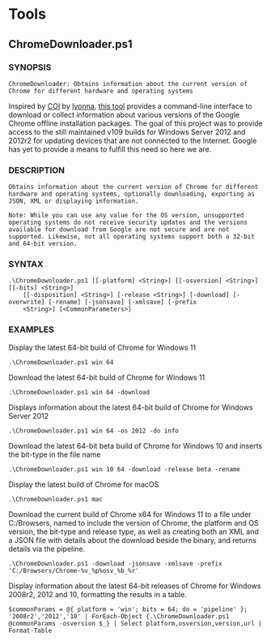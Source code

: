 # Tools



## ChromeDownloader.ps1

### SYNOPSIS
```
ChromeDownloader: Obtains information about the current version of Chrome for different hardware and operating systems
```

Inspired by [COI](https://github.com/lyonna/ChromeOfflineInstallerDownloadAPI/) by [lyonna](https://github.com/lyonna/), [this tool](https://github.com/shawnkhall/Tools/blob/main/ChromeDownloader.ps1) provides a command-line interface to download or collect information about various versions of the Google Chrome offline installation packages. The goal of this project was to provide access to the still maintained v109 builds for Windows Server 2012 and 2012r2 for updating devices that are not connected to the Internet. Google has yet to provide a means to fulfill this need so here we are.


### DESCRIPTION
```
Obtains information about the current version of Chrome for different hardware and operating systems, optionally downloading, exporting as JSON, XML or displaying information.

Note: While you can use any value for the OS version, unsupported operating systems do not receive security updates and the versions available for download from Google are not secure and are not supported. Likewise, not all operating systems support both a 32-bit and 64-bit version. 
```
   
### SYNTAX
```
.\ChromeDownloader.ps1 [[-platform] <String>] [[-osversion] <String>] [[-bits] <String>]
    [[-disposition] <String>] [-release <String>] [-download] [-overwrite] [-rename] [-jsonsave] [-xmlsave] [-prefix
    <String>] [<CommonParameters>]
```


### EXAMPLES

Display the latest 64-bit build of Chrome for Windows 11
```
.\ChromeDownloader.ps1 win 64 
```

Download the latest 64-bit build of Chrome for Windows 11
```
.\ChromeDownloader.ps1 win 64 -download
```

Displays information about the latest 64-bit build of Chrome for Windows Server 2012
```
.\ChromeDownloader.ps1 win 64 -os 2012 -do info
```

Download the latest 64-bit beta build of Chrome for Windows 10 and inserts the bit-type in the file name
```
.\ChromeDownloader.ps1 win 10 64 -download -release beta -rename
```

Display the latest build of Chrome for macOS
```
.\ChromeDownloader.ps1 mac
```

Download the current build of Chrome x64 for Windows 11 to a file under C:/Browsers, named to include the version of Chrome, the platform and OS version, the bit-type and release type, as well as creating both an XML and a JSON file with details about the download beside the binary, and returns details via the pipeline.
```
.\ChromeDownloader.ps1 -download -jsonsave -xmlsave -prefix 'C:/Browsers/Chrome-%v_%p%osv_%b_%r'
```

Display information about the latest 64-bit releases of Chrome for Windows 2008r2, 2012 and 10, formatting the results in a table.
```
$commonParams = @{ platform = 'win'; bits = 64; do = 'pipeline' };
'2008r2','2012','10' | ForEach-Object {.\ChromeDownloader.ps1  @commonParams -osversion $_} | Select platform,osversion,version,url | Format-Table
```




